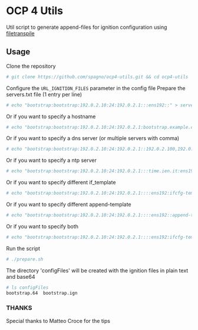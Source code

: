 # OCP 4 Utils
Util script to generate append-files for ignition configuration using [filetranspile](https://github.com/ashcrow/filetranspiler)

## Usage
Clone the repository
```bash
# git clone https://github.com/spagno/ocp4-utils.git && cd ocp4-utils
```
Configure the `URL_IGNITION_FILES` parameter in the config file
Prepare the servers.txt file (1 entry per line)
```bash
# echo "bootstrap:bootstrap:192.0.2.10:24:192.0.2.1:::ens192::" > servers.txt
```
Or if you want to specify a hostname
```bash
# echo "bootstrap:bootstrap:192.0.2.10:24:192.0.2.1:bootstrap.example.com:::ens192::" > servers.txt
```
Or if you want to specify a dns server (or multiple servers with comma)
```bash
# echo "bootstrap:bootstrap:192.0.2.10:24:192.0.2.1::192.0.2.100,192.0.2.101::ens192::" > servers.txt
```
Or if you want to specify a ntp server
```bash
# echo "bootstrap:bootstrap:192.0.2.10:24:192.0.2.1:::time.ien.it:ens192::" > servers.txt
```
Or if you want to specify different if_template
```bash
# echo "bootstrap:bootstrap:192.0.2.10:24:192.0.2.1::::ens192:ifcfg-template-new:" > servers.txt
```
Or if you want to specify different append-template
```bash
# echo "bootstrap:bootstrap:192.0.2.10:24:192.0.2.1::::ens192::append-template-new" > servers.txt
```
Or if you want to specify both
```bash
# echo "bootstrap:bootstrap:192.0.2.10:24:192.0.2.1::::ens192:ifcfg-template-new:append-template-new" > servers.txt
```
Run the script
```bash
# ./prepare.sh
```
The directory 'configFiles' will be created with the ignition files in plain text and base64
```bash
# ls configFiles
bootstrap.64  bootstrap.ign
```

### THANKS
Special thanks to Matteo Croce for the tips
